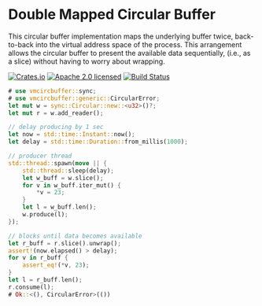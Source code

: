 # Double Mapped Circular Buffer

This circular buffer implementation maps the underlying buffer twice,
back-to-back into the virtual address space of the process. This arrangement
allows the circular buffer to present the available data sequentially, (i.e., as
a slice) without having to worry about wrapping.

[![Crates.io][crates-badge]][crates-url]
[![Apache 2.0 licensed][apache-badge]][apache-url]
[![Build Status][actions-badge]][actions-url]

[crates-badge]: https://img.shields.io/crates/v/vmcircbuffer.svg
[crates-url]: https://crates.io/crates/vmcircbuffer
[apache-badge]: https://img.shields.io/badge/license-Apache%202-blue
[apache-url]: https://github.com/futuresdr/vmcircbuffer/blob/main/LICENSE
[actions-badge]: https://github.com/futuresdr/vmcircbuffer/workflows/CI/badge.svg
[actions-url]: https://github.com/futuresdr/vmcircbuffer/actions?query=workflow%3ACI+branch%3Amain

```rust
# use vmcircbuffer::sync;
# use vmcircbuffer::generic::CircularError;
let mut w = sync::Circular::new::<u32>()?;
let mut r = w.add_reader();

// delay producing by 1 sec
let now = std::time::Instant::now();
let delay = std::time::Duration::from_millis(1000);

// producer thread
std::thread::spawn(move || {
    std::thread::sleep(delay);
    let w_buff = w.slice();
    for v in w_buff.iter_mut() {
        *v = 23;
    }
    let l = w_buff.len();
    w.produce(l);
});

// blocks until data becomes available
let r_buff = r.slice().unwrap();
assert!(now.elapsed() > delay);
for v in r_buff {
    assert_eq!(*v, 23);
}
let l = r_buff.len();
r.consume(l);
# Ok::<(), CircularError>(())
```
